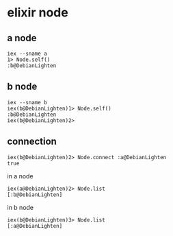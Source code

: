 # elixir node
## a node
```
iex --sname a
1> Node.self()
:b@DebianLighten

```
## b node
```
iex --sname b
iex(b@DebianLighten)1> Node.self()
:b@DebianLighten
iex(b@DebianLighten)2>

```
## connection
```
iex(b@DebianLighten)2> Node.connect :a@DebianLighten
true
```
in a node
```
iex(a@DebianLighten)2> Node.list
[:b@DebianLighten]
```
in b node
```
iex(b@DebianLighten)3> Node.list
[:a@DebianLighten]
```
